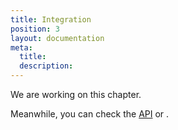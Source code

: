 ```yaml
---
title: Integration
position: 3
layout: documentation
meta:
  title:
  description:
---
```


We are working on this chapter.

Meanwhile, you can check the [API](/api/general-concepts) or <ContactFormToggle text="contact us" />.
